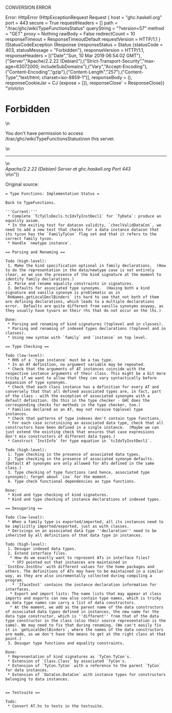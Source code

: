 CONVERSION ERROR

Error: HttpError (HttpExceptionRequest Request {
  host                 = "ghc.haskell.org"
  port                 = 443
  secure               = True
  requestHeaders       = []
  path                 = "/trac/ghc/wiki/TypeFunctionsStatus"
  queryString          = "?version=57"
  method               = "GET"
  proxy                = Nothing
  rawBody              = False
  redirectCount        = 10
  responseTimeout      = ResponseTimeoutDefault
  requestVersion       = HTTP/1.1
}
 (StatusCodeException (Response {responseStatus = Status {statusCode = 403, statusMessage = "Forbidden"}, responseVersion = HTTP/1.1, responseHeaders = [("Date","Sun, 10 Mar 2019 06:54:02 GMT"),("Server","Apache/2.2.22 (Debian)"),("Strict-Transport-Security","max-age=63072000; includeSubDomains"),("Vary","Accept-Encoding"),("Content-Encoding","gzip"),("Content-Length","257"),("Content-Type","text/html; charset=iso-8859-1")], responseBody = (), responseCookieJar = CJ {expose = []}, responseClose' = ResponseClose}) "<!DOCTYPE HTML PUBLIC \"-//IETF//DTD HTML 2.0//EN\">\n<html><head>\n<title>403 Forbidden</title>\n</head><body>\n<h1>Forbidden</h1>\n<p>You don't have permission to access /trac/ghc/wiki/TypeFunctionsStatus\non this server.</p>\n<hr>\n<address>Apache/2.2.22 (Debian) Server at ghc.haskell.org Port 443</address>\n</body></html>\n"))

Original source:

```trac
= Type Functions: Implementation Status =

Back to TypeFunctions.

'''Current:''' 
 * Complete `TcTyClsDecls.tcIdxTyInstDecl1` for `TyData`: produce an equality axiom.
 * In the exiting test for datacon validity, `checlValidDataCon`, we need to add a new test that checks for a data instance datacon that its tycon has the `FamilyTyCon` flag set and that it refers to the correct family tycon.
 * Handle `newtype instance`.

== Parsing and Renaming ==

Todo (high-level):
 1. Make the kind specification optional in family declarations.  (How to do the representation in the data/newtype case is not entirely clear, as we use the presence of the kind signature at the moment to identify family declarations.)
 2. Parse and rename equality constraints in signatures.
 3. Defaults for associated type synonyms.  (Having both a kind signature and vanilla synonym is problematic as in `RnNames.getLocalDeclBinders` its hard to see that not both of them are defining declarations, which leads to a multiple declarations error.  Defaults are quite different from vanilla synonyms anyway, as they usually have tyvars on their rhs that do not occur on the lhs.)

Done:
 * Parsing and renaming of kind signatures (toplevel and in classes).
 * Parsing and renaming of indexed types declarations (toplevel and in classes).
 * Using new syntax with `family` and `instance` on top level.

== Type Checking ==

Todo (low-level):
 * RHS of a `type instance` must be a tau type.
 * In an AT definition, no argument variable may be repeated.
 * Check that the arguments of AT instances coincide with the respective instance arguments of their class. This might be a bit more tricky if we want to allow that they can vary syntactically before expansion of type synonyms.
 * Check that each class instance has a definition for every AT and conversely that that all defined associated types are, in fact, part of the class - with the exception of associated synonyms with a default definition. (Do this in the type checker - GHC does the corresponding checks for methods in the type checker, too.)
 * Families declared as an AT, may not receive toplevel type instances.
 * Check that patterns of type indexes don't contain type functions.
 * For each case scrutinising an associated data type, check that all constructors have been defined in a single instance.  (Maybe we can just extend the existing check that ensures that case expressions don't mix constructors of different data types.)
 * Construct `InstInfo` for type equation in `tcIdxTyInstDecl1`.
 
Todo (high-level):
 1. Type checking in the presence of associated data types.
 2. Type checking in the presence of associated synonym defaults.  (Default AT synonyms are only allowed for ATs defined in the same class.)
 3. Type checking of type functions (and hence, associated type synonyms); forget about `iso` for the moment.
 4. Type check functional dependencies as type functions.

Done: 
 * Kind and type checking of kind signatures.
 * Kind and type checking of instance declarations of indexed types.

== Desugaring ==

Todo (low-level):
 * When a family type is exported/imported, all its instances need to be implicitly imported/exported, just as with classes.
 * Derivings on an associated data type ''declaration'' need to be inherited by all definitions of that data type in instances.

Todo (high-level):
 1. Desugar indexed data types.
 2. Extend interface files.
  * How do we exactly want to represent ATs in interface files?
   * SPJ pointed out that instances are maintained in `InstEnv.InstEnv` with different values for the home packages and others. The definitions of ATs may have to be maintained in a similar way, as they are also incrementally collected during compiling a program.
   * `IfaceInst` contains the instance declaration information for interfaces.
  * Export and import lists: The name lists that may appear at class imports and exports can now also contain type names, which is tricky as data type names can carry a list of data constructors.
  * At the moment, we add as the parent name of the data constructors of associated data types defined in instances, the new name for the data type constructor, which is ''different'' from that of the data type constructor in the class (also their source representation is the same). We may need to fix that during renaming. (We can't easily fix it in `getLocalDeclBinders`, where the names of the data constructors are made, as we don't have the means to get at the right class at that point.)
 3. Desugar type functions and equality constraints.

Done:
 * Representation of kind signatures as `TyCon.TyCon`s.
 * Extension of `Class.Class` by associated `TyCon`s.
 * Extension of `TyCon.TyCon` with a reference to the parent `TyCon` for data instances.
 * Extension of `DataCon.DataCon` with instance types for constructors belonging to data instances.


== Testsuite ==

Todo:
 * Convert AT.hs to tests in the testsuite.
```
